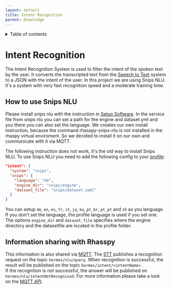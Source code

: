 ```yaml
---
layout: default
title: Intent Recognition
parent: Knowledge
---
```

<details close markdown="block">
  <summary>
    Table of contents
  </summary>
  {: .text-delta }
1. TOC
{:toc}
</details>

# Intent Recognition
The Intent Recognition System is used to filter the intent of the spoken text by the user. 
It converts the transcripted text from the [Speech to Text](/pages/knowledge/speech-to-text) system to a JSON with the 
intent of the user. In this project we are using Snips NLU. It's a system with very fast recognition speed and a 
moderate training time.

## How to use Snips NLU
Please install snips nlu with the instruction in [Setup Software](/pages/installation/manual/setup-software#8-install-snips-nlu).
In the service file from snips nlu you can set a path for the engine and dataset.yml and you there you can also set the language.
We creates our own install instruction, because the command rhasspy-snips-nlu is not installed in the rhaspy virtual enviroment.
So we decided to install it on our own and communicate with it via MQTT.

The following instruction does not work, it's the old way to install Snips NLU.
To use Snips NLU you need to add the following config to your [profile](/pages/knowledge/profiles):
```json
"intent": {
  "system": "snips",
  "snips": {
    "language": "de",
    "engine_dir": "snips/engine",
    "dataset_file": "snips/dataset.yaml"
  }
}
```
You can setup ``de``, ``en``, ``es``, ``fr``, ``it``, ``ja``, ``ko``, ``pt_br``, ``pt_pt`` and ``zh`` as you language. 
If you don't set the language, the profile language is used if you set one.
The options ``engine_dir`` and ``dataset_file`` specifies where the engine directory and the datasetfile are located 
in the profile folder.

## Information sharing with Rhasspy
This information is also shared via [MQTT](/pages/knowledge/mqtt).
The [STT](/pages/knowledge/speech-to-text) publishes a recognition request on the topic ``hermes/nlu/query``.
When recognition is successful, the result will be published on the topic ``hermes/intent/<intentName>``.  
If the recognition is not successful, the answer will be published on ``hermes/nlu/intentNotRecognized``. 
For more information please take a look on the [MQTT API](https://rhasspy.readthedocs.io/en/latest/reference/#natural-language-understanding).
